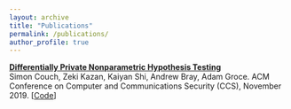 ```yaml
---
layout: archive
title: "Publications"
permalink: /publications/
author_profile: true
---
```


<!--- {% if author.googlescholar %}
  You can also find my articles on <u><a href="{{author.googlescholar}}">my Google Scholar profile</a>.</u>
{% endif %}

{% include base_path %}

{% for post in site.publications reversed %}
  {% include archive-single.html %}
{% endfor %} -->

[**Differentially Private Nonparametric Hypothesis Testing**](https://arxiv.org/abs/1903.09364)\
Simon Couch, Zeki Kazan, Kaiyan Shi, Andrew Bray, Adam Groce. ACM Conference on Computer and Communications Security (CCS), November 2019. [[Code](https://github.com/simonpcouch/non-pm-dpht)]
